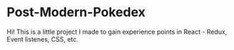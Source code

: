 # Post-Modern-Pokedex
Hi! This is a little project I made to gain experience points in React - Redux, Event listenes, CSS, etc.
